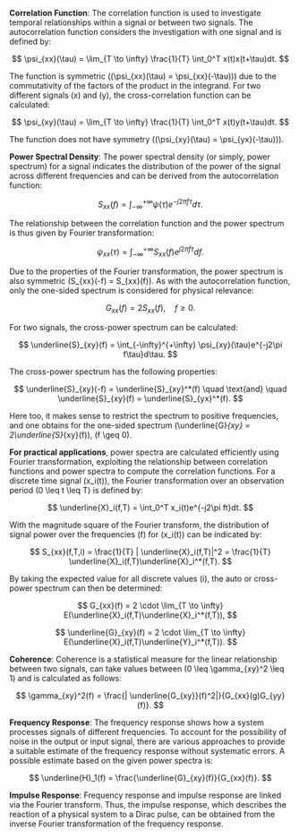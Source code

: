 **Correlation Function**:
The correlation function is used to investigate temporal relationships within a signal or between two signals. The autocorrelation function considers the investigation with one signal and is defined by:

$$
\psi_{xx}(\tau) = \lim_{T \to \infty} \frac{1}{T} \int_0^T x(t)x(t+\tau)dt.
$$

The function is symmetric (\(\psi_{xx}(\tau) = \psi_{xx}(-\tau)\)) due to the commutativity of the factors of the product in the integrand. For two different signals \(x\) and \(y\), the cross-correlation function can be calculated:

$$
\psi_{xy}(\tau) = \lim_{T \to \infty} \frac{1}{T} \int_0^T x(t)y(t+\tau)dt.
$$

The function does not have symmetry (\(\psi_{xy}(\tau) = \psi_{yx}(-\tau)\)).

**Power Spectral Density**:
The power spectral density (or simply, power spectrum) for a signal indicates the distribution of the power of the signal across different frequencies and can be derived from the autocorrelation function:

$$
S_{xx}(f) = \int_{-\infty}^{+\infty} \psi(\tau)e^{-j2\pi f\tau}d\tau.
$$

The relationship between the correlation function and the power spectrum is thus given by Fourier transformation:

$$
\psi_{xx}(\tau) = \int_{-\infty}^{+\infty} S_{xx}(f)e^{j2\pi f\tau}df.
$$

Due to the properties of the Fourier transformation, the power spectrum is also symmetric \(S_{xx}(-f) = S_{xx}(f)\). As with the autocorrelation function, only the one-sided spectrum is considered for physical relevance:

$$
G_{xx}(f) = 2S_{xx}(f), \quad f \geq 0.
$$

For two signals, the cross-power spectrum can be calculated:

$$
\underline{S}_{xy}(f) = \int_{-\infty}^{+\infty} \psi_{xy}(\tau)e^{-j2\pi f\tau}d\tau.
$$

The cross-power spectrum has the following properties:

$$
\underline{S}_{xy}(-f) = \underline{S}_{xy}^*(f) \quad \text{and} \quad \underline{S}_{xy}(f) = \underline{S}_{yx}^*(f).
$$

Here too, it makes sense to restrict the spectrum to positive frequencies, and one obtains for the one-sided spectrum \(\underline{G}_{xy} = 2\underline{S}_{xy}(f)\), \(f \geq 0\).

**For practical applications**, power spectra are calculated efficiently using Fourier transformation, exploiting the relationship between correlation functions and power spectra to compute the correlation functions. For a discrete time signal \(x_i(t)\), the Fourier transformation over an observation period \(0 \leq t \leq T\) is defined by:

$$
\underline{X}_i(f,T) = \int_0^T x_i(t)e^{-j2\pi ft}dt.
$$

With the magnitude square of the Fourier transform, the distribution of signal power over the frequencies \(f\) for \(x_i(t)\) can be indicated by:

$$
S_{xx}(f,T,i) = \frac{1}{T} | \underline{X}_i(f,T)|^2 = \frac{1}{T} \underline{X}_i(f,T)\underline{X}_i^*(f,T).
$$

By taking the expected value for all discrete values \(i\), the auto or cross-power spectrum can then be determined:

$$
G_{xx}(f) = 2 \cdot \lim_{T \to \infty} E(\underline{X}_i(f,T)\underline{X}_i^*(f,T)),
$$

$$
\underline{G}_{xy}(f) = 2 \cdot \lim_{T \to \infty} E(\underline{X}_i(f,T)\underline{Y}_i^*(f,T)).
$$

**Coherence**:
Coherence is a statistical measure for the linear relationship between two signals, can take values between \(0 \leq \gamma_{xy}^2 \leq 1\) and is calculated as follows:

$$
\gamma_{xy}^2(f) = \frac{| \underline{G_{xy}}(f)^2|}{G_{xx}(g)G_{yy}(f)}.
$$

**Frequency Response**:
The frequency response shows how a system processes signals of different frequencies. To account for the possibility of noise in the output or input signal, there are various approaches to provide a suitable estimate of the frequency response without systematic errors. A possible estimate based on the given power spectra is:

$$
\underline{H}_1(f) = \frac{\underline{G}_{xy}(f)}{G_{xx}(f)}.
$$

**Impulse Response**:
Frequency response and impulse response are linked via the Fourier transform. Thus, the impulse response, which describes the reaction of a physical system to a Dirac pulse, can be obtained from the inverse Fourier transformation of the frequency response.
